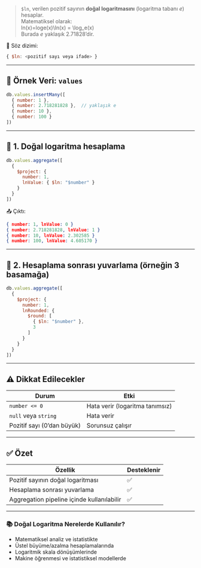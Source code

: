 
> `$ln`, verilen pozitif sayının **doğal logaritmasını** (logaritma tabanı _e_) hesaplar.  
> Matematiksel olarak:  
> ln⁡(x)=log⁡e(x)\ln(x) = \log_e(x)  
> Burada _e_ yaklaşık 2.71828’dir.

📌 Söz dizimi:

```js
{ $ln: <pozitif sayı veya ifade> }
```

---

## 📁 Örnek Veri: `values`

```js
db.values.insertMany([
  { number: 1 },
  { number: 2.718281828 },  // yaklaşık e
  { number: 10 },
  { number: 100 }
])
```

---

## 📌 1. Doğal logaritma hesaplama

```js
db.values.aggregate([
  {
    $project: {
      number: 1,
      lnValue: { $ln: "$number" }
    }
  }
])
```

📤 Çıktı:

```json
{ number: 1, lnValue: 0 }
{ number: 2.718281828, lnValue: 1 }
{ number: 10, lnValue: 2.302585 }
{ number: 100, lnValue: 4.605170 }
```

---

## 📌 2. Hesaplama sonrası yuvarlama (örneğin 3 basamağa)

```js
db.values.aggregate([
  {
    $project: {
      number: 1,
      lnRounded: {
        $round: [
          { $ln: "$number" },
          3
        ]
      }
    }
  }
])
```

---

## ⚠️ Dikkat Edilecekler

|Durum|Etki|
|---|---|
|`number <= 0`|Hata verir (logaritma tanımsız)|
|`null` veya `string`|Hata verir|
|Pozitif sayı (0’dan büyük)|Sorunsuz çalışır|

---

## ✅ Özet

|Özellik|Desteklenir|
|---|---|
|Pozitif sayının doğal logaritması|✅|
|Hesaplama sonrası yuvarlama|✅|
|Aggregation pipeline içinde kullanılabilir|✅|

---

### 📚 Doğal Logaritma Nerelerde Kullanılır?

- Matematiksel analiz ve istatistikte
- Üstel büyüme/azalma hesaplamalarında
- Logaritmik skala dönüşümlerinde
- Makine öğrenmesi ve istatistiksel modellerde

